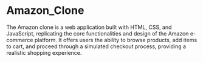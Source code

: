 # Amazon_Clone
The Amazon clone is a web application built with HTML, CSS, and JavaScript, replicating the core functionalities and design of the Amazon e-commerce platform. It offers users the ability to browse products, add items to cart, and proceed through a simulated checkout process, providing a realistic shopping experience.
